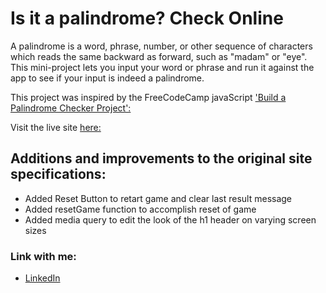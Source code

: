 # Is it a palindrome? Check Online

A palindrome is a word, phrase, number, or other sequence of characters which reads the same backward as forward, such as "madam" or "eye". This mini-project lets you input your word or phrase and run it against the app to see if your input is indeed a palindrome.

This project was inspired by the FreeCodeCamp javaScript ['Build a Palindrome Checker Project':](https://www.freecodecamp.org/learn/javascript-algorithms-and-data-structures-v8/#build-a-palindrome-checker-project)

Visit the live site [here:](https://ericjonesdev.github.io/palindrome-checker/)

## Additions and improvements to the original site specifications:
-   Added Reset Button to retart game and clear last result message
-   Added resetGame function to accomplish reset of game
-   Added media query to edit the look of the h1 header on varying screen sizes

### Link with me:
-  [LinkedIn](https://www.linkedin.com/in/ericnathanieljones/)